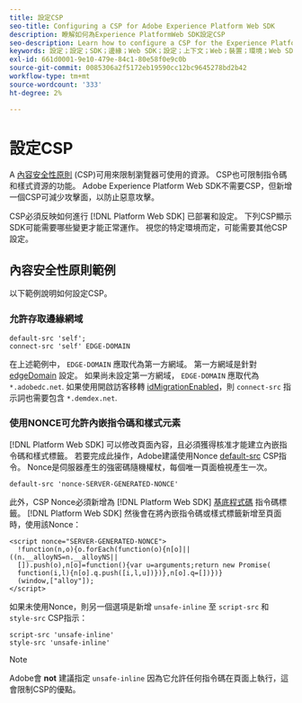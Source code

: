 ```yaml
---
title: 設定CSP
seo-title: Configuring a CSP for Adobe Experience Platform Web SDK
description: 瞭解如何為Experience PlatformWeb SDK設定CSP
seo-description: Learn how to configure a CSP for the Experience Platform Web SDK
keywords: 設定；設定；SDK；邊緣；Web SDK；設定；上下文；Web；裝置；環境；Web SDK設定；內容安全性原則；
exl-id: 661d0001-9e10-479e-84c1-80e58f0e9c0b
source-git-commit: 0085306a2f5172eb19590cc12bc9645278bd2b42
workflow-type: tm+mt
source-wordcount: '333'
ht-degree: 2%

---
```


# 設定CSP

A [內容安全性原則](https://developer.mozilla.org/zh-TW/docs/Web/HTTP/Headers/Content-Security-Policy) (CSP)可用來限制瀏覽器可使用的資源。 CSP也可限制指令碼和樣式資源的功能。 Adobe Experience Platform Web SDK不需要CSP，但新增一個CSP可減少攻擊面，以防止惡意攻擊。

CSP必須反映如何進行 [!DNL Platform Web SDK] 已部署和設定。 下列CSP顯示SDK可能需要哪些變更才能正常運作。 視您的特定環境而定，可能需要其他CSP設定。

## 內容安全性原則範例

以下範例說明如何設定CSP。

### 允許存取邊緣網域

```
default-src 'self';
connect-src 'self' EDGE-DOMAIN
```

在上述範例中， `EDGE-DOMAIN` 應取代為第一方網域。 第一方網域是針對 [edgeDomain](configuring-the-sdk.md#edge-domain) 設定。 如果尚未設定第一方網域， `EDGE-DOMAIN` 應取代為 `*.adobedc.net`. 如果使用開啟訪客移轉 [idMigrationEnabled](configuring-the-sdk.md#id-migration-enabled)，則 `connect-src` 指示詞也需要包含 `*.demdex.net`.

### 使用NONCE可允許內嵌指令碼和樣式元素

[!DNL Platform Web SDK] 可以修改頁面內容，且必須獲得核准才能建立內嵌指令碼和樣式標籤。 若要完成此操作，Adobe建議使用Nonce [default-src](https://developer.mozilla.org/en-US/docs/Web/HTTP/Headers/Content-Security-Policy/default-src) CSP指令。 Nonce是伺服器產生的強密碼隨機權杖，每個唯一頁面檢視產生一次。

```
default-src 'nonce-SERVER-GENERATED-NONCE'
```

此外，CSP Nonce必須新增為 [!DNL Platform Web SDK] [基底程式碼](installing-the-sdk.md#adding-the-code) 指令碼標籤。 [!DNL Platform Web SDK] 然後會在將內嵌指令碼或樣式標籤新增至頁面時，使用該Nonce：

```
<script nonce="SERVER-GENERATED-NONCE">
  !function(n,o){o.forEach(function(o){n[o]||((n.__alloyNS=n.__alloyNS||
  []).push(o),n[o]=function(){var u=arguments;return new Promise(
  function(i,l){n[o].q.push([i,l,u])})},n[o].q=[])})}
  (window,["alloy"]);
</script>
```

如果未使用Nonce，則另一個選項是新增 `unsafe-inline` 至 `script-src` 和 `style-src` CSP指示：

```
script-src 'unsafe-inline'
style-src 'unsafe-inline'
```

>[!NOTE]
>
>Adobe會 **not** 建議指定 `unsafe-inline` 因為它允許任何指令碼在頁面上執行，這會限制CSP的優點。
